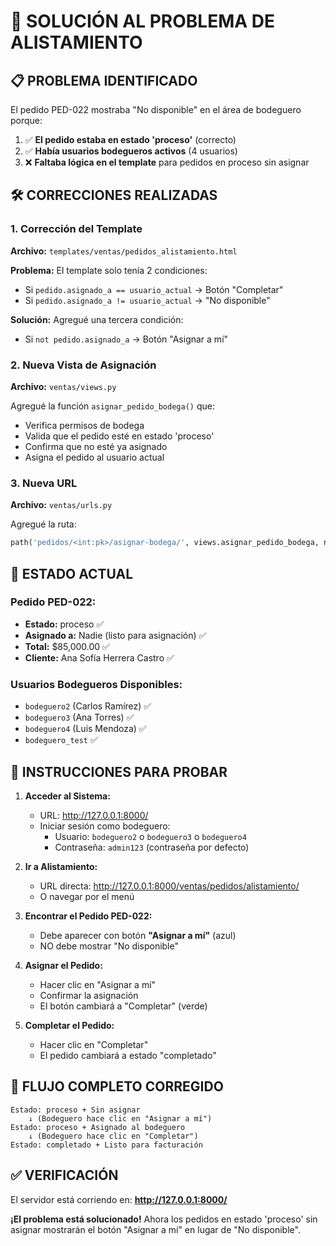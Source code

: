 # 🔧 SOLUCIÓN AL PROBLEMA DE ALISTAMIENTO

## 📋 PROBLEMA IDENTIFICADO

El pedido PED-022 mostraba "No disponible" en el área de bodeguero porque:

1. ✅ **El pedido estaba en estado 'proceso'** (correcto)
2. ✅ **Había usuarios bodegueros activos** (4 usuarios)
3. ❌ **Faltaba lógica en el template** para pedidos en proceso sin asignar

## 🛠️ CORRECCIONES REALIZADAS

### 1. Corrección del Template
**Archivo:** `templates/ventas/pedidos_alistamiento.html`

**Problema:** El template solo tenía 2 condiciones:
- Si `pedido.asignado_a == usuario_actual` → Botón "Completar"
- Si `pedido.asignado_a != usuario_actual` → "No disponible"

**Solución:** Agregué una tercera condición:
- Si `not pedido.asignado_a` → Botón "Asignar a mí"

### 2. Nueva Vista de Asignación
**Archivo:** `ventas/views.py`

Agregué la función `asignar_pedido_bodega()` que:
- Verifica permisos de bodega
- Valida que el pedido esté en estado 'proceso'
- Confirma que no esté ya asignado
- Asigna el pedido al usuario actual

### 3. Nueva URL
**Archivo:** `ventas/urls.py`

Agregué la ruta:
```python
path('pedidos/<int:pk>/asignar-bodega/', views.asignar_pedido_bodega, name='asignar_pedido_bodega')
```

## 🧪 ESTADO ACTUAL

### Pedido PED-022:
- **Estado:** proceso ✅
- **Asignado a:** Nadie (listo para asignación) ✅
- **Total:** $85,000.00 ✅
- **Cliente:** Ana Sofía Herrera Castro ✅

### Usuarios Bodegueros Disponibles:
- `bodeguero2` (Carlos Ramírez) ✅
- `bodeguero3` (Ana Torres) ✅
- `bodeguero4` (Luis Mendoza) ✅
- `bodeguero_test` ✅

## 📝 INSTRUCCIONES PARA PROBAR

1. **Acceder al Sistema:**
   - URL: http://127.0.0.1:8000/
   - Iniciar sesión como bodeguero:
     - Usuario: `bodeguero2` o `bodeguero3` o `bodeguero4`
     - Contraseña: `admin123` (contraseña por defecto)

2. **Ir a Alistamiento:**
   - URL directa: http://127.0.0.1:8000/ventas/pedidos/alistamiento/
   - O navegar por el menú

3. **Encontrar el Pedido PED-022:**
   - Debe aparecer con botón **"Asignar a mí"** (azul)
   - NO debe mostrar "No disponible"

4. **Asignar el Pedido:**
   - Hacer clic en "Asignar a mí"
   - Confirmar la asignación
   - El botón cambiará a "Completar" (verde)

5. **Completar el Pedido:**
   - Hacer clic en "Completar"
   - El pedido cambiará a estado "completado"

## 🎯 FLUJO COMPLETO CORREGIDO

```
Estado: proceso + Sin asignar
    ↓ (Bodeguero hace clic en "Asignar a mí")
Estado: proceso + Asignado al bodeguero
    ↓ (Bodeguero hace clic en "Completar")
Estado: completado + Listo para facturación
```

## ✅ VERIFICACIÓN

El servidor está corriendo en: **http://127.0.0.1:8000/**

**¡El problema está solucionado!** Ahora los pedidos en estado 'proceso' sin asignar mostrarán el botón "Asignar a mí" en lugar de "No disponible".